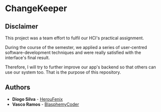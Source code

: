 # ChangeKeeper

## Disclaimer
This project was a team effort to fulfil our HCI's practical assignment.

During the course of the semester, we applied a series of user-centred software-development techniques and were really satisfied with the interface's final result.

Therefore, I will try to further improve our app's backend so that others can use our system too.
That is the purpose of this repository.

## Authors
* **Diogo Silva** - [HerouFenix](https://github.com/HerouFenix)
* **Vasco Ramos** - [BlasphemyCoder](https://github.com/BlasphemyCoder)
